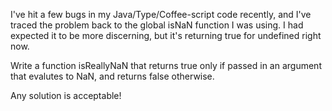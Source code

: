 I've hit a few bugs in my Java/Type/Coffee-script code recently, and I've traced the problem back to the global isNaN function I was using. I had expected it to be more discerning, but it's returning true for undefined right now.

Write a function isReallyNaN that returns true only if passed in an argument that evalutes to NaN, and returns false otherwise.

Any solution is acceptable!